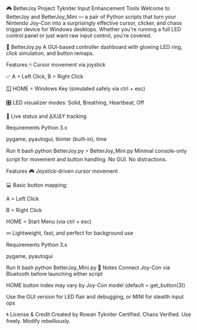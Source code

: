 🎮 BetterJoy Project
Tykniter Input Enhancement Tools
Welcome to BetterJoy and BetterJoy_Mini — a pair of Python scripts that turn your Nintendo Joy-Con into a surprisingly effective cursor, clicker, and chaos trigger device for Windows desktops. Whether you're running a full LED control panel or just want raw input control, you're covered.

🧩 BetterJoy.py
A GUI-based controller dashboard with glowing LED ring, click simulation, and button remaps.

Features
🖱 Cursor movement via joystick

✅ A = Left Click, B = Right Click

🪟 HOME = Windows Key (simulated safely via ctrl + esc)

🎛 LED visualizer modes: Solid, Breathing, Heartbeat, Off

🧠 Live status and ΔX/ΔY tracking

Requirements
Python 3.x

pygame, pyautogui, tkinter (built-in), time

Run It
bash
python BetterJoy.py
⚡ BetterJoy_Mini.py
Minimal console-only script for movement and button handling. No GUI. No distractions.

Features
🎮 Joystick-driven cursor movement

💻 Basic button mapping:

A = Left Click

B = Right Click

HOME = Start Menu (via ctrl + esc)

💤 Lightweight, fast, and perfect for background use

Requirements
Python 3.x

pygame, pyautogui

Run It
bash
python BetterJoy_Mini.py
🔧 Notes
Connect Joy-Con via Bluetooth before launching either script

HOME button index may vary by Joy-Con model (default = get_button(3))

Use the GUI version for LED flair and debugging, or MINI for stealth input ops

🌀 License & Credit
Created by Rowan Tykniter Certified. Chaos Verified. Use freely. Modify rebelliously.
